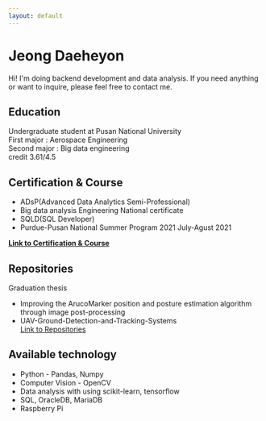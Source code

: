 ```yaml
---
layout: default
---
```


# Jeong Daeheyon
Hi! I'm doing backend development and data analysis. If you need anything or want to inquire, please feel free to contact me.  

## Education
Undergraduate student at Pusan National University  
First major : Aerospace Engineering  
Second major : Big data engineering  
credit 3.61/4.5  

## Certification & Course
*   ADsP(Advanced Data Analytics Semi-Professional)  
*   Big data analysis Engineering National certificate  
*   SQLD(SQL Developer)  
*   Purdue-Pusan National Summer Program 2021 July-Agust 2021  

<strong>[Link to Certification & Course](https://github.com/Jeong-Daniel/certification)</strong>

## Repositories
Graduation thesis  
*   Improving the ArucoMarker position and posture estimation algorithm through image post-processing
*   UAV-Ground-Detection-and-Tracking-Systems  
[Link to Repositories](https://github.com/Jeong-Daniel?tab=repositories)

## Available technology
* Python - Pandas, Numpy
* Computer Vision - OpenCV
* Data analysis with using scikit-learn, tensorflow
* SQL, OracleDB, MariaDB
* Raspberry Pi